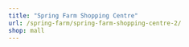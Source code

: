 ```yaml
---
title: "Spring Farm Shopping Centre"
url: /spring-farm/spring-farm-shopping-centre-2/
shop: mall
---
```

